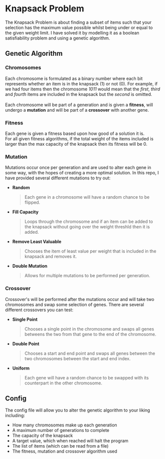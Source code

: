 
# Knapsack Problem

The Knapsack Problem is about finding a subset of items such that your selection has
the maximum value possible whilst being under or equal to the given weight limit. I 
have solved it by modelling it as a boolean satisfiability problem and using a genetic
algorithm.

## Genetic Algorithm

### Chromosomes

Each chromosome is formulated as a binary number where each bit represents whether an item is
in the knapsack (1) or not (0). For example, if we had four items then the chromosome *1011* 
would mean that the *first*, *third* and *fourth* items are included in the knapsack 
but the *second* is omitted. 
\
\
Each chromosome will be part of a generation and is given a **fitness**, will undergo a **mutation** and will be part of a 
**crossover** with another gene.

### Fitness

Each gene is given a fitness based upon how good of a solution it is. \
For all given fitness algorithms, if the total weight of the items included is larger than
the max capacity of the knapsack then its fitness will be 0.

### Mutation

Mutations occur once per generation and are used to alter each gene in some way, with the 
hopes of creating a more optimal solution. In this repo, I have provided several different
mutations to try out:
- **Random**
    > Each gene in a chromosome will have a random chance to be flipped.
- **Fill Capacity**
    > Loops through the chromosome and if an item can be added to the knapsack without going
    > over the weight threshld then it is added.
- **Remove Least Valuable**
    > Chooses the item of least value per weight that is included in the knapsack and removes it.
- **Double Mutation**
    > Allows for multiple mutations to be performed per generation.

### Crossover

Crossover's will be performed after the mutations occur and will take two chromosomes and
swap some selection of genes. There are several different crossovers you can test:
- **Single Point**
    > Chooses a single point in the chromosome and swaps all genes betweens the two from that
    > gene to the end of the chromosome.
- **Double Point**
    > Chooses a start and end point and swaps all genes between the two chromosomes between 
    > the start and end index.
- **Uniform**
    > Each gene will have a random chance to be swapped with its counterpart in the other chromosome.

## Config

The config file will allow you to alter the genetic algorithm to your liking including:
- How many chromosomes make up each generation
- A maximum number of generations to complete
- The capacity of the knapsack
- A target value, which when reached will halt the program
- The list of items (which can be read from a file)
- The fitness, mutation and crossover algorithm used

